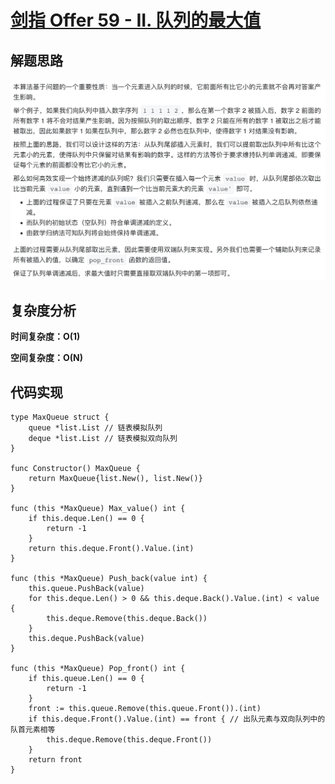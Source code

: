 # [剑指 Offer 59 - II. 队列的最大值](https://leetcode-cn.com/problems/dui-lie-de-zui-da-zhi-lcof/)

## 解题思路

![0DA4153C-EE28-4314-8C68-7120B7102FCC](images/0DA4153C-EE28-4314-8C68-7120B7102FCC.png)

## 复杂度分析

**时间复杂度：O(1)**

**空间复杂度：O(N)** 

## 代码实现

```golang
type MaxQueue struct {
	queue *list.List // 链表模拟队列
	deque *list.List // 链表模拟双向队列
}

func Constructor() MaxQueue {
	return MaxQueue{list.New(), list.New()}
}

func (this *MaxQueue) Max_value() int {
	if this.deque.Len() == 0 {
		return -1
	}
	return this.deque.Front().Value.(int)
}

func (this *MaxQueue) Push_back(value int) {
	this.queue.PushBack(value)
	for this.deque.Len() > 0 && this.deque.Back().Value.(int) < value {
		this.deque.Remove(this.deque.Back())
	}
	this.deque.PushBack(value)
}

func (this *MaxQueue) Pop_front() int {
	if this.queue.Len() == 0 {
		return -1
	}
	front := this.queue.Remove(this.queue.Front()).(int)
	if this.deque.Front().Value.(int) == front { // 出队元素与双向队列中的队首元素相等
		this.deque.Remove(this.deque.Front())
	}
	return front
}
```